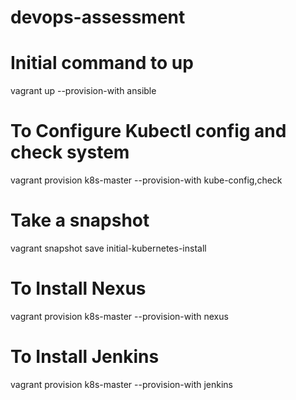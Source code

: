 # devops-assessment

# Initial command to up
vagrant up --provision-with ansible

# To Configure Kubectl config and check system
vagrant provision k8s-master --provision-with kube-config,check

# Take a snapshot
vagrant snapshot save initial-kubernetes-install

# To Install Nexus
vagrant provision k8s-master --provision-with nexus

# To Install Jenkins
vagrant provision k8s-master --provision-with jenkins